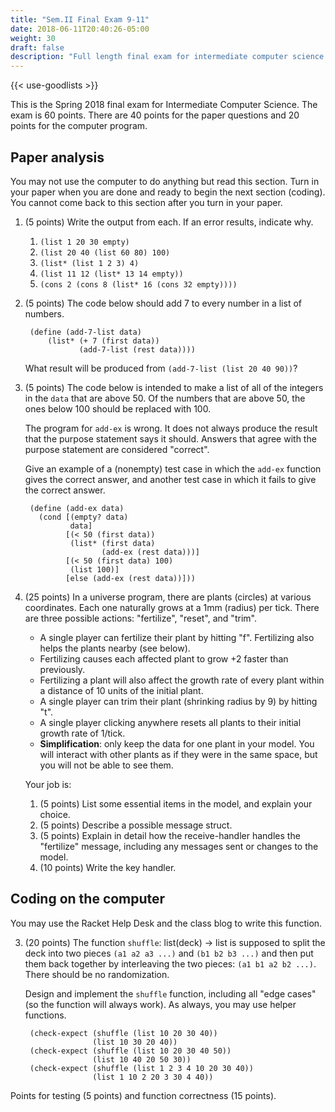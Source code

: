 ```yaml
---
title: "Sem.II Final Exam 9-11"
date: 2018-06-11T20:40:26-05:00
weight: 30
draft: false
description: "Full length final exam for intermediate computer science."
---
```


{{< use-goodlists >}}

This is the Spring 2018 final exam for Intermediate Computer Science. The exam is 60 points. There are 40 points for the paper questions and 20 points for the computer program.

## Paper analysis

You may not use the computer to do anything but read this section. Turn in your paper when you are done and ready to begin the next section (coding). You cannot come back to this section after you turn in your paper.

1. (5 points) Write the output from each. If an error results, indicate why.

    1. `(list 1 20 30 empty)`
    2. `(list 20 40 (list 60 80) 100)`
    3. `(list* (list 1 2 3) 4)`
    4. `(list 11 12 (list* 13 14 empty))`
    5. `(cons 2 (cons 8 (list* 16 (cons 32 empty))))`

2. (5 points) The code below should add 7 to every number in a list of
   numbers.
   
        (define (add-7-list data)
            (list* (+ 7 (first data))
                   (add-7-list (rest data))))
                   
    What result will be produced from `(add-7-list (list 20 40 90))`?

2. (5 points) The code below is intended to make a list of all of the
integers in the `data` that are above 50. Of the numbers that are
above 50, the ones below 100 should be replaced with 100.

    The program for `add-ex` is wrong. It does not always produce the
    result that the purpose statement says it should. Answers that
    agree with the purpose statement are considered "correct".

    Give an example of a (nonempty) test case in which the `add-ex`
    function gives the correct answer, and another test case in which it
    fails to give the correct answer.

        (define (add-ex data)
          (cond [(empty? data) 
                 data]
                [(< 50 (first data))
                 (list* (first data) 
                        (add-ex (rest data)))]
                [(< 50 (first data) 100)
                 (list 100)]
                [else (add-ex (rest data))]))

4. (25 points) In a universe program, there are plants (circles) at
   various coordinates. Each one naturally grows at a 1mm (radius) per
   tick.  There are three possible actions:  "fertilize", "reset", and "trim".

    * A single player can fertilize their plant by hitting
      "f". Fertilizing also helps the plants nearby (see below).
    * Fertilizing causes each affected plant to grow +2 faster than previously.
    * Fertilizing a plant will also affect the growth rate of every
      plant within a distance of 10 units of the initial plant. 
    * A single player can trim their plant (shrinking radius by 9) by
      hitting "t".
    * A single player clicking anywhere resets all plants to their
      initial growth rate of 1/tick.
    * **Simplification**: only keep the data for one plant in your
      model. You will interact with other plants as if they were in
      the same space, but you will not be able to see them.

    Your job is:

    1. (5 points) List some essential items in the model, and explain your choice.
    2. (5 points) Describe a possible message struct.
    3. (5 points) Explain in detail how the receive-handler handles
    the "fertilize" message, including any messages sent or changes 
    to the model.
    4. (10 points) Write the key handler.

## Coding on the computer

You may use the Racket Help Desk and the class blog to write this function. 

3. (20 points) The function `shuffle`: list(deck) -> list is supposed to split the deck into two pieces `(a1 a2 a3 ...)` and `(b1 b2 b3 ...)` and then put them back together by interleaving the two pieces: `(a1 b1 a2 b2 ...)`. There should be no randomization.

    Design and implement the `shuffle` function, including all "edge cases" (so the function will always work). As always, you may use helper functions.

        (check-expect (shuffle (list 10 20 30 40)) 
                      (list 10 30 20 40))
        (check-expect (shuffle (list 10 20 30 40 50))
                      (list 10 40 20 50 30))
        (check-expect (shuffle (list 1 2 3 4 10 20 30 40))
                      (list 1 10 2 20 3 30 4 40))

Points for testing (5 points) and function correctness (15 points).


